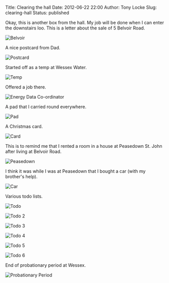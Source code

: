 Title: Clearing the hall
Date: 2012-06-22 22:00
Author: Tony Locke
Slug: clearing-hall
Status: published

Okay, this is another box from the hall. My job will be done when I can enter the downstairs loo. This is a letter about the sale of 5 Belvoir Road.  
  
![Belvoir]({static}/images/2012/IMG_20120617_122529.jpg)

A nice postcard from Dad.  
  
![Postcard]({static}/images/2012/IMG_20120617_123105.jpg)

Started off as a temp at Wessex Water.  
  
![Temp]({static}/images/2012/IMG_20120617_123345.jpg)

Offered a job there.  
  
![Energy Data Co-ordinator]({static}/images/2012/IMG_20120617_123431.jpg)

A pad that I carried round everywhere.  
  
![Pad]({static}/images/2012/IMG_20120617_123806.jpg)

A Christmas card.  
  
![Card]({static}/images/2012/IMG_20120617_124000.jpg)

This is to remind me that I rented a room in a house at Peasedown St. John after living at Belvoir Road.  
  
![Peasedown]({static}/images/2012/IMG_20120617_124159.jpg)

I think it was while I was at Peasedown that I bought a car (with my brother's help).  
  
![Car]({static}/images/2012/IMG_20120617_124503.jpg)

Various todo lists.  
  
![Todo]({static}/images/2012/IMG_20120617_125245.jpg)

![Todo 2]({static}/images/2012/IMG_20120617_125325.jpg)

![Todo 3]({static}/images/2012/IMG_20120617_125434.jpg)

![Todo 4]({static}/images/2012/IMG_20120617_125505.jpg)

![Todo 5]({static}/images/2012/IMG_20120617_125638.jpg)

![Todo 6]({static}/images/2012/IMG_20120617_125808.jpg)

End of probationary period at Wessex.  
  
![Probationary Period]({static}/images/2012/IMG_20120617_130431.jpg)
